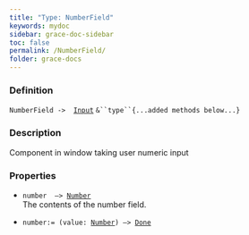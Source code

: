 ```yaml
---
title: "Type: NumberField"
keywords: mydoc
sidebar: grace-doc-sidebar
toc: false
permalink: /NumberField/
folder: grace-docs
---
```


### Definition
`NumberField ->  `[`Input`](/grace-documentation/Input) `&``type``{...added methods below...}`

### Description
Component in window taking user numeric input

### Properties
- `number  —> `[`Number`]({{site.baseurl}}/404)  
The contents of the number field.
  
- `number:= (value: `[`Number`]({{site.baseurl}}/404)`) —> `[`Done`]({{site.baseurl}}/404)  
  
